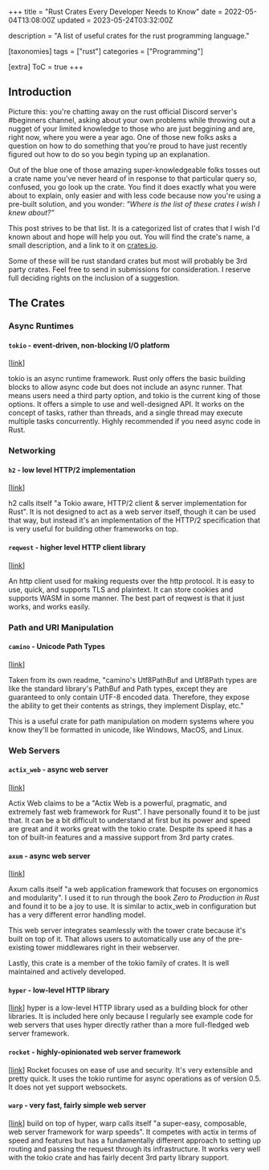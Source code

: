 +++
title = "Rust Crates Every Developer Needs to Know"
date = 2022-05-04T13:08:00Z
updated = 2023-05-24T03:32:00Z

description = "A list of useful crates for the rust programming language."

[taxonomies]
tags = ["rust"]
categories = ["Programming"]

[extra]
ToC = true
+++

## Introduction

Picture this: you're chatting away on the rust official Discord server's #beginners channel, asking about your own problems while throwing out a nugget of your limited knowledge to those who are just beggining and are, right now, where you were a year ago. One of those new folks asks a question on how to do something that you're proud to have just recently figured out how to do so you begin typing up an explanation.

Out of the blue one of those amazing super-knowledgeable folks tosses out a crate name you've never heard of in response to that particular query so, confused, you go look up the crate. You find it does exactly what you were about to explain, only easier and with less code because now you're using a pre-built solution, and you wonder: _"Where is the list of these crates I wish I knew about?"_

This post strives to be that list. It is a categorized list of crates that I wish I'd known about and hope will help you out. You will find the crate's name, a small description, and a link to it on [crates.io][crates.io].

Some of these will be rust standard crates but most will probably be 3rd party crates. Feel free to send in submissions for consideration. I reserve full deciding rights on the inclusion of a suggestion.

## The Crates

### Async Runtimes

#### `tokio` - event-driven, non-blocking I/O platform

[[link](https://crates.io/crates/tokio)]

tokio is an async runtime framework. Rust only offers the basic building blocks to allow async code but does not include an async runner. That means users need a third party option, and tokio is the current king of those options. It offers a simple to use and well-designed API. It works on the concept of tasks, rather than threads, and a single thread may execute multiple tasks concurrently. Highly recommended if you need async code in Rust.

### Networking

#### `h2` - low level HTTP/2 implementation

[[link](https://crates.io/crates/h2)]

h2 calls itself "a Tokio aware, HTTP/2 client & server implementation for Rust". It is not designed to act as a web server itself, though it can be used that way, but instead it's an implementation of the HTTP/2 specification that is very useful for building other frameworks on top.

#### `reqwest` - higher level HTTP client library

[[link](https://crates.io/crates/reqwest)]

An http client used for making requests over the http protocol. It is easy to use, quick, and supports TLS and plaintext. It can store cookies and supports WASM in some manner. The best part of reqwest is that it just works, and works easily.

### Path and URI Manipulation

#### `camino` - Unicode Path Types

[[link](https://crates.io/crates/camino)]

Taken from its own readme, "camino's Utf8PathBuf and Utf8Path types are like the standard library's PathBuf and Path types, except they are guaranteed to only contain UTF-8 encoded data. Therefore, they expose the ability to get their contents as strings, they implement Display, etc."

This is a useful crate for path manipulation on modern systems where you know they'll be formatted in unicode, like Windows, MacOS, and Linux.

### Web Servers

#### `actix_web` - async web server

[[link](https://crates.io/crates/actix-web)]

Actix Web claims to be a "Actix Web is a powerful, pragmatic, and extremely fast web framework for Rust". I have personally found it to be just that. It can be a bit difficult to understand at first but its power and speed are great and it works great with the tokio crate. Despite its speed it has a ton of built-in features and a massive support from 3rd party crates.

#### `axum` - async web server

[[link](https://crates.io/crates/axum)]

Axum calls itself "a web application framework that focuses on ergonomics and modularity". I used it to run through the book _Zero to Production in Rust_ and found it to be a joy to use. It is similar to actix_web in configuration but has a very different error handling model.

This web server integrates seamlessly with the tower crate because it's built on top of it. That allows users to automatically use any of the pre-existing tower middlewares right in their webserver.

Lastly, this crate is a member of the tokio family of crates. It is well maintained and actively developed.

#### `hyper` - low-level HTTP library

[[link](https://crates.io/crates/hyper)]
hyper is a low-level HTTP library used as a building block for other libraries. It is included here only because I regularly see example code for web servers that uses hyper directly rather than a more full-fledged web server framework.

#### `rocket` - highly-opinionated web server framework

[[link](https://crates.io/crates/rocket)]
Rocket focuses on ease of use and security. It's very extensible and pretty quick. It uses the tokio runtime for async operations as of version 0.5. It does not yet support websockets.

#### `warp` - very fast, fairly simple web server

[[link](https://crates.io/crates/warp)]
build on top of hyper, warp calls itself "a super-easy, composable, web server framework for warp speeds". It competes with actix in terms of speed and features but has a fundamentally different approach to setting up routing and passing the request through its infrastructure. It works very well with the tokio crate and has fairly decent 3rd party library support.

[crates.io]: https://crates.io "crates.io"

